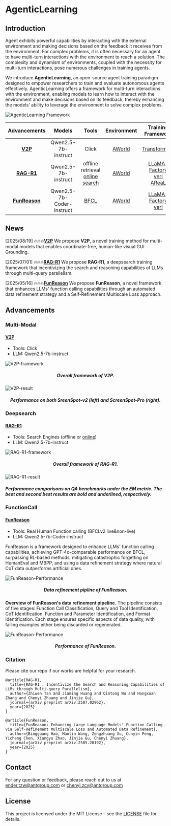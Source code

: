 # AgenticLearning

## Introduction

Agent exhibits powerful capabilities by interacting with the external environment and making decisions based on the feedback it receives from the environment.
For complex problems, it is often necessary for an agent to have multi-turn interactions with the environment to reach a solution. The complexity and dynamism of environments, coupled with the necessity for multi-turn interactions, pose numerous challenges in training agents.

We introduce **AgenticLearning**, an open-source agent training paradigm designed to empower researchers to train and evaluate autonomous agents effectively. AgenticLearning offers a framework for multi-turn interactions with the environment, enabling models to learn how to interact with the environment and make decisions based on its feedback, thereby enhancing the models' ability to leverage the environment to solve complex problems.

![AgenticLearning Framework](assets/framework.png "AgenticLearning Framework")

| Advancements  |  Models |                                         Tools                                         |                   Environment                   |                                                                    Training Framework                                                                    |
|:---------------------------------------------------------------------------------------:|:-------------------------:|:-------------------------------------------------------------------------------------:|:-----------------------------------------------:|:--------------------------------------------------------------------------------------------------------------------------------------------------------:|
|               [**V2P**](https://github.com/inclusionAI/AgenticLearning/blob/main/V2P/README.md)                | Qwen2.5-7b-instruct |                           Click                           | [AWorld](https://github.com/inclusionAI/AWorld) |                 [Transformers](https://github.com/huggingface/transformers) 
| [**RAG-R1**](https://github.com/inclusionAI/AgenticLearning/blob/main/RAG-R1/README.md) |    Qwen2.5-7b-instruct    | offline retrieval<br>[online search](https://github.com/qingw-dev/aworld-mcp-servers) | [AWorld](https://github.com/inclusionAI/AWorld) | [LLaMA-Factory](https://github.com/hiyouga/LLaMA-Factory)<br>[verl](https://github.com/volcengine/verl)<br>[AReaL](https://github.com/inclusionAI/AReaL) |
|               [**FunReason**](https://github.com/BingguangHao/FunReason/)               | Qwen2.5-7b-Coder-instruct |                                       [BFCL](https://gorilla.cs.berkeley.edu/leaderboard.html#leaderboard)                                        | [AWorld](https://github.com/inclusionAI/AWorld) |                                                        [LLaMA-Factory](https://github.com/hiyouga/LLaMA-Factory)<br>[verl](https://github.com/volcengine/verl)                                                        |
                                                

## News
[2025/08/19] 🔥🔥🔥[**V2P**](https://github.com/inclusionAI/AgenticLearning/blob/main/V2P/README.md) We propose **V2P**, a novel training method for multi-modal models that enables coordinate-free, human-like visual GUI Grounding.

[2025/07/01] 🔥🔥🔥[**RAG-R1**](https://github.com/inclusionAI/AgenticLearning/blob/main/RAG-R1/README.md) We propose **RAG-R1**, a deepsearch training framework that incentivizing the search and reasoning capabilities of LLMs through multi-query parallelism.

[2025/05/16] 🔥🔥🔥[**FunReason**](https://github.com/BingguangHao/FunReason/) We propose **FunReason**, a novel framework that enhances LLMs' function calling capabilities through an automated data refinement strategy and a Self-Refinement Multiscale Loss approach.

## Advancements
### Multi-Modal
#### [V2P](https://github.com/inclusionAI/AgenticLearning/blob/main/V2P/README.md) 

- Tools: Click
- LLM: Qwen2.5-7b-instruct

![V2P-framework](V2P/assets/main.png)

<h5 align="center">Overall framework of V2P.</h5>

![V2P-result](V2P/assets/results.png)

<h5 align="center">Performance on both SreenSpot-v2 (left) and ScreenSpot-Pro (right).</h5>
  

### Deepsearch

#### [RAG-R1](RAG-R1/README.md)

- Tools: Search Engines (offline or [online](https://github.com/qingw-dev/aworld-mcp-servers))
- LLM: Qwen2.5-7b-instruct

![RAG-R1-framework](RAG-R1/assets/RAG-R1.png)

<h5 align="center">Overall framework of RAG-R1.</h5>

![RAG-R1-result](RAG-R1/assets/RAG-R1-result.png)

<h5 align="left">Performance comparisons on QA benchmarks under the EM metric. The best and second
best results are bold and underlined, respectively.</h5>

### FunctionCall

#### [FunReason](https://github.com/BingguangHao/FunReason/)

- Tools: Real Human Function calling (BFCLv2 live&non-live)
- LLM: Qwen2.5-7b-Coder-instruct

FunReason is a framework designed to enhance LLMs' function calling capabilities, achieving GPT-4o-comparable performance on BFCL, surpassing RL-based methods, mitigating catastrophic forgetting on HumanEval and MBPP, and using a data refinement strategy where natural CoT data outperforms artificial ones.

![FunReason-Performance](FunctionCall/assets/Fun_pipline.png)

<h5 align="center">Data refinement pipline of FunReason.</h5>

**Overview of FunReason's data refinement pipeline.** The pipeline consists of five stages: Function Call Classification, Query and Tool Identification, CoT Identification, Function and Parameter Identification, and Format Identification. Each stage ensures specific aspects of data quality, with failing examples either being discarded or regenerated.

![FunReason-Performance](FunctionCall/assets/Fun_per.png)

<h5 align="center">Performance of FunReason.</h5>

### Citation

Please cite our repo if our works are helpful for your research.
```
@article{RAG-R1,
  title={RAG-R1 : Incentivize the Search and Reasoning Capabilities of LLMs through Multi-query Parallelism}, 
  author={Zhiwen Tan and Jiaming Huang and Qintong Wu and Hongxuan Zhang and Chenyi Zhuang and Jinjie Gu},
  journal={arXiv preprint arXiv:2507.02962},
  year={2025}
}

@article{FunReason,
  title={FunReason: Enhancing Large Language Models' Function Calling via Self-Refinement Multiscale Loss and Automated Data Refinement},
  author={Bingguang Hao, Maolin Wang, Zengzhuang Xu, Cunyin Peng, Yicheng Chen, Xiangyu Zhao, Jinjie Gu, Chenyi Zhuang},
  journal={arXiv preprint arXiv:2505.20192},
  year={2025}
}
```

## Contact

For any question or feedback, please reach out to us at [ender.tzw@antgroup.com](mailto:ender.tzw@antgroup.com) or [chenyi.zcy@antgroup.com](mailto:chenyi.zcy@antgroup.com)

## License

This project is licensed under the MIT License - see the [LICENSE](LICENSE) file for details.
